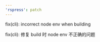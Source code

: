 ```yaml
---
'rspress': patch
---
```


fix(cli): incorrect node env when building

fix(cli): 修复 build 时 node env 不正确的问题

